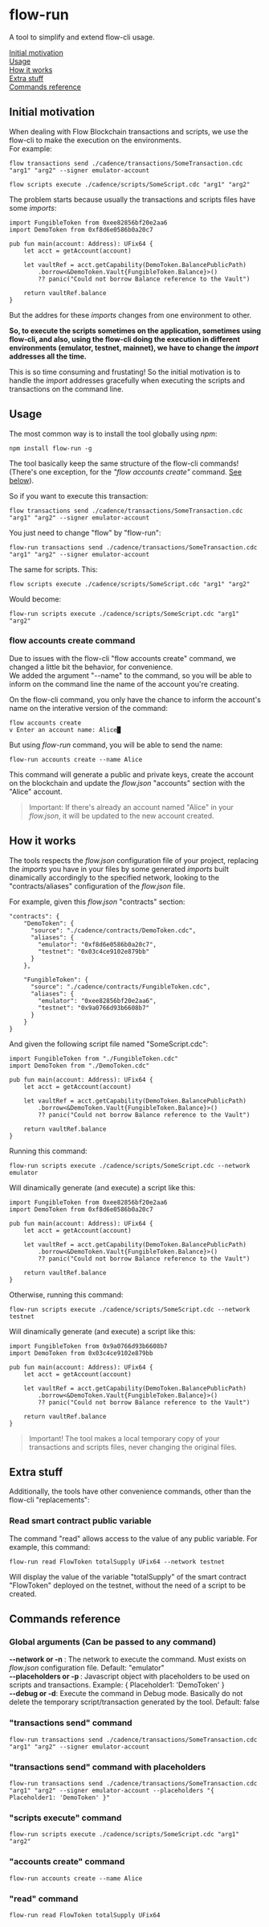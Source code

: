 # flow-run

A tool to simplify and extend flow-cli usage.

[Initial motivation](#initial-motivation)  
[Usage](#usage)  
[How it works](#how-it-works)  
[Extra stuff](#extra-stuff)  
[Commands reference](#commands-reference)

## Initial motivation

When dealing with Flow Blockchain transactions and scripts, we use the flow-cli to make the execution on the environments.  
For example:

```
flow transactions send ./cadence/transactions/SomeTransaction.cdc "arg1" "arg2" --signer emulator-account
```

```
flow scripts execute ./cadence/scripts/SomeScript.cdc "arg1" "arg2"
```

The problem starts because usually the transactions and scripts files have some _imports_:

```
import FungibleToken from 0xee82856bf20e2aa6
import DemoToken from 0xf8d6e0586b0a20c7

pub fun main(account: Address): UFix64 {
    let acct = getAccount(account)

    let vaultRef = acct.getCapability(DemoToken.BalancePublicPath)
        .borrow<&DemoToken.Vault{FungibleToken.Balance}>()
        ?? panic("Could not borrow Balance reference to the Vault")

    return vaultRef.balance
}
```

But the addres for these _imports_ changes from one environment to other.

**So, to execute the scripts sometimes on the application, sometimes using flow-cli, and also, using the flow-cli doing the execution in different environments (emulator, testnet, mainnet), we have to change the _import_ addresses all the time.**

This is so time consuming and frustating! So the initial motivation is to handle the _import_ addresses gracefully when executing the scripts and transactions on the command line.

## Usage

The most common way is to install the tool globally using _npm_:

```
npm install flow-run -g
```

The tool basically keep the same structure of the flow-cli commands! (There's one exception, for the _"flow accounts create"_ command. [See below](#flow-accounts-create-command)).

So if you want to execute this transaction:

```
flow transactions send ./cadence/transactions/SomeTransaction.cdc "arg1" "arg2" --signer emulator-account
```

You just need to change "flow" by "flow-run":

```
flow-run transactions send ./cadence/transactions/SomeTransaction.cdc "arg1" "arg2" --signer emulator-account
```

The same for scripts. This:

```
flow scripts execute ./cadence/scripts/SomeScript.cdc "arg1" "arg2"
```

Would become:

```
flow-run scripts execute ./cadence/scripts/SomeScript.cdc "arg1" "arg2"
```

### flow accounts create command

Due to issues with the flow-cli "flow accounts create" command, we changed a little bit the behavior, for convenience.  
We added the argument "--name" to the command, so you will be able to inform on the command line the name of the account you're creating.

On the flow-cli command, you only have the chance to inform the account's name on the interative version of the command:

```
flow accounts create
v Enter an account name: Alice█
```

But using _flow-run_ command, you will be able to send the name:

```
flow-run accounts create --name Alice
```

This command will generate a public and private keys, create the account on the blockchain and update the _flow.json_ "accounts" section with the "Alice" account.

> Important: If there's already an account named "Alice" in your _flow.json_, it will be updated to the new account created.

## How it works

The tools respects the _flow.json_ configuration file of your project, replacing the _imports_ you have in your files by some generated _imports_ built dinamically accordingly to the specified network, looking to the "contracts/aliases" configuration of the _flow.json_ file.

For example, given this _flow.json_ "contracts" section:

```
"contracts": {
    "DemoToken": {
      "source": "./cadence/contracts/DemoToken.cdc",
      "aliases": {
        "emulator": "0xf8d6e0586b0a20c7",
        "testnet": "0x03c4ce9102e879bb"
      }
    },

    "FungibleToken": {
      "source": "./cadence/contracts/FungibleToken.cdc",
      "aliases": {
        "emulator": "0xee82856bf20e2aa6",
        "testnet": "0x9a0766d93b6608b7"
      }
    }
}
```

And given the following script file named "SomeScript.cdc":

```
import FungibleToken from "./FungibleToken.cdc"
import DemoToken from "./DemoToken.cdc"

pub fun main(account: Address): UFix64 {
    let acct = getAccount(account)

    let vaultRef = acct.getCapability(DemoToken.BalancePublicPath)
        .borrow<&DemoToken.Vault{FungibleToken.Balance}>()
        ?? panic("Could not borrow Balance reference to the Vault")

    return vaultRef.balance
}
```

Running this command:

```
flow-run scripts execute ./cadence/scripts/SomeScript.cdc --network emulator
```

Will dinamically generate (and execute) a script like this:

```
import FungibleToken from 0xee82856bf20e2aa6
import DemoToken from 0xf8d6e0586b0a20c7

pub fun main(account: Address): UFix64 {
    let acct = getAccount(account)

    let vaultRef = acct.getCapability(DemoToken.BalancePublicPath)
        .borrow<&DemoToken.Vault{FungibleToken.Balance}>()
        ?? panic("Could not borrow Balance reference to the Vault")

    return vaultRef.balance
}
```

Otherwise, running this command:

```
flow-run scripts execute ./cadence/scripts/SomeScript.cdc --network testnet
```

Will dinamically generate (and execute) a script like this:

```
import FungibleToken from 0x9a0766d93b6608b7
import DemoToken from 0x03c4ce9102e879bb

pub fun main(account: Address): UFix64 {
    let acct = getAccount(account)

    let vaultRef = acct.getCapability(DemoToken.BalancePublicPath)
        .borrow<&DemoToken.Vault{FungibleToken.Balance}>()
        ?? panic("Could not borrow Balance reference to the Vault")

    return vaultRef.balance
}
```

> Important! The tool makes a local temporary copy of your transactions and scripts files, never changing the original files.

## Extra stuff

Additionally, the tools have other convenience commands, other than the flow-cli "replacements":

### Read smart contract public variable

The command "read" allows access to the value of any public variable. For example, this command:

```
flow-run read FlowToken totalSupply UFix64 --network testnet
```

Will display the value of the variable "totalSupply" of the smart contract "FlowToken" deployed on the testnet, without the need of a script to be created.

## Commands reference

### Global arguments (Can be passed to any command)

**--network <network> or -n <network>**: The network to execute the command. Must exists on _flow.json_ configuration file. Default: "emulator"  
**--placeholders <values> or -p <values>**: Javascript object with placeholders to be used on scripts and transactions. Example: { Placeholder1: 'DemoToken' }  
**--debug or -d**: Execute the command in Debug mode. Basically do not delete the temporary script/transaction generated by the tool. Default: false

### "transactions send" command

```
flow-run transactions send ./cadence/transactions/SomeTransaction.cdc "arg1" "arg2" --signer emulator-account
```

### "transactions send" command with placeholders

```
flow-run transactions send ./cadence/transactions/SomeTransaction.cdc "arg1" "arg2" --signer emulator-account --placeholders "{ Placeholder1: 'DemoToken' }"
```

### "scripts execute" command

```
flow-run scripts execute ./cadence/scripts/SomeScript.cdc "arg1" "arg2"
```

### "accounts create" command

```
flow-run accounts create --name Alice
```

### "read" command

```
flow-run read FlowToken totalSupply UFix64
```
